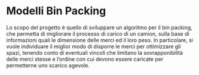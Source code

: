 # Modelli Bin Packing

Lo scopo del progetto è quello di sviluppare un algoritmo per il bin packing, che permetta di migliorare il processo di carico di un camion, sulla base di informazioni quali le dimensione delle merci ed il loro peso.
In particolare, si vuole individuare il miglior modo di disporre le merci per ottimizzare gli spazi, tenendo conto di eventuali vincoli che limitano la sovrapponibilità delle merci stesse e l’ordine con cui devono essere caricate per permetterne uno scarico agevole.
